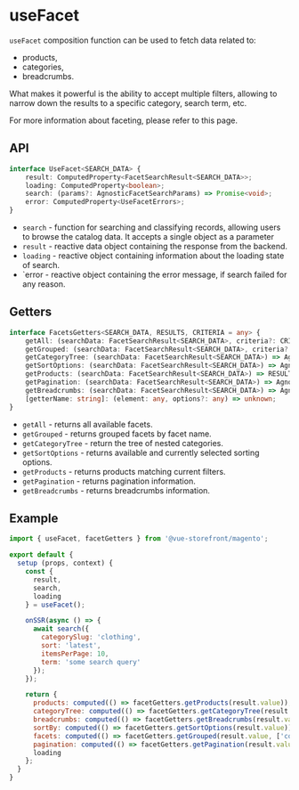 # useFacet
`useFacet` composition function can be used to fetch data related to:
* products,
* categories,
* breadcrumbs.

What makes it powerful is the ability to accept multiple filters, allowing to narrow down the results to a specific category, search term, etc.

For more information about faceting, please refer to this page.

## API
````typescript
interface UseFacet<SEARCH_DATA> {
    result: ComputedProperty<FacetSearchResult<SEARCH_DATA>>;
    loading: ComputedProperty<boolean>;
    search: (params?: AgnosticFacetSearchParams) => Promise<void>;
    error: ComputedProperty<UseFacetErrors>;
}
````

* `search` - function for searching and classifying records, allowing users to browse the catalog data. It accepts a single object as a parameter
* `result` - reactive data object containing the response from the backend.
* `loading` - reactive object containing information about the loading state of search.
* `error - reactive object containing the error message, if search failed for any reason.

## Getters
````typescript
interface FacetsGetters<SEARCH_DATA, RESULTS, CRITERIA = any> {
    getAll: (searchData: FacetSearchResult<SEARCH_DATA>, criteria?: CRITERIA) => AgnosticFacet[];
    getGrouped: (searchData: FacetSearchResult<SEARCH_DATA>, criteria?: CRITERIA) => AgnosticGroupedFacet[];
    getCategoryTree: (searchData: FacetSearchResult<SEARCH_DATA>) => AgnosticCategoryTree;
    getSortOptions: (searchData: FacetSearchResult<SEARCH_DATA>) => AgnosticSort;
    getProducts: (searchData: FacetSearchResult<SEARCH_DATA>) => RESULTS;
    getPagination: (searchData: FacetSearchResult<SEARCH_DATA>) => AgnosticPagination;
    getBreadcrumbs: (searchData: FacetSearchResult<SEARCH_DATA>) => AgnosticBreadcrumb[];
    [getterName: string]: (element: any, options?: any) => unknown;
}
````

* `getAll` - returns all available facets.
* `getGrouped` - returns grouped facets by facet name.
* `getCategoryTree` - return the tree of nested categories.
* `getSortOptions` - returns available and currently selected sorting options.
* `getProducts` - returns products matching current filters.
* `getPagination` - returns pagination information.
* `getBreadcrumbs` - returns breadcrumbs information.

## Example
```javascript
import { useFacet, facetGetters } from '@vue-storefront/magento';

export default {
  setup (props, context) {
    const {
      result,
      search,
      loading
    } = useFacet();

    onSSR(async () => {
      await search({
        categorySlug: 'clothing',
        sort: 'latest',
        itemsPerPage: 10,
        term: 'some search query'
      });
    });

    return {
      products: computed(() => facetGetters.getProducts(result.value)),
      categoryTree: computed(() => facetGetters.getCategoryTree(result.value)),
      breadcrumbs: computed(() => facetGetters.getBreadcrumbs(result.value)),
      sortBy: computed(() => facetGetters.getSortOptions(result.value)),
      facets: computed(() => facetGetters.getGrouped(result.value, ['color', 'size'])),
      pagination: computed(() => facetGetters.getPagination(result.value)),
      loading
    };
  }
}
```
